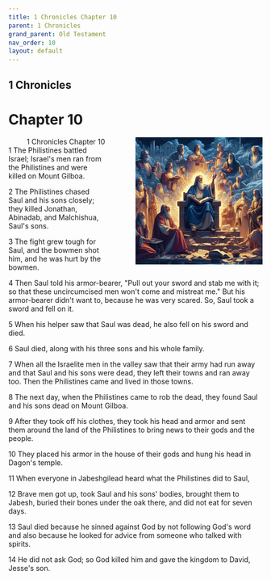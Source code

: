 ```yaml
---
title: 1 Chronicles Chapter 10
parent: 1 Chronicles
grand_parent: Old Testament
nav_order: 10
layout: default
---
```


## 1 Chronicles

# Chapter 10

<div style="clear: both; text-align: right;">
    <div style="max-width: 50%; height: auto; float: right; margin: 0 0 10px 10px; padding-left: 10%;">
        <img src="/assets/Image/1 Chronicles/500/10.jpg" alt="1 Chronicles Chapter 10" class="chapter-image">
    </div>
    <figcaption style="font-size: 14px; text-align: right;">1 Chronicles Chapter 10</figcaption>
</div>
1 The Philistines battled Israel; Israel's men ran from the Philistines and were killed on Mount Gilboa.

2 The Philistines chased Saul and his sons closely; they killed Jonathan, Abinadab, and Malchishua, Saul's sons.

3 The fight grew tough for Saul, and the bowmen shot him, and he was hurt by the bowmen.

4 Then Saul told his armor-bearer, "Pull out your sword and stab me with it; so that these uncircumcised men won't come and mistreat me." But his armor-bearer didn't want to, because he was very scared. So, Saul took a sword and fell on it.

5 When his helper saw that Saul was dead, he also fell on his sword and died.

6 Saul died, along with his three sons and his whole family.

7 When all the Israelite men in the valley saw that their army had run away and that Saul and his sons were dead, they left their towns and ran away too. Then the Philistines came and lived in those towns.

8 The next day, when the Philistines came to rob the dead, they found Saul and his sons dead on Mount Gilboa.

9 After they took off his clothes, they took his head and armor and sent them around the land of the Philistines to bring news to their gods and the people.

10 They placed his armor in the house of their gods and hung his head in Dagon's temple.

11 When everyone in Jabeshgilead heard what the Philistines did to Saul,

12 Brave men got up, took Saul and his sons' bodies, brought them to Jabesh, buried their bones under the oak there, and did not eat for seven days.

13 Saul died because he sinned against God by not following God's word and also because he looked for advice from someone who talked with spirits.

14 He did not ask God; so God killed him and gave the kingdom to David, Jesse's son.


